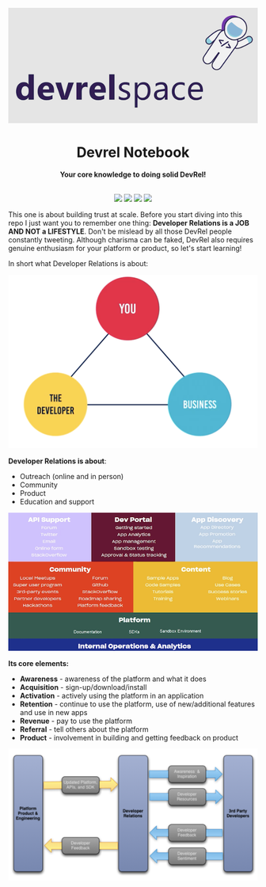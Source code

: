 <div align="center">
<br>
<img src="DevrelSpaceGitHubBanner.png"
/>
<br/>
<h1>Devrel Notebook</h1>
<strong>Your core knowledge to doing solid DevRel!</strong>
</div>
<br/>
<p align="center">
<img src="https://img.shields.io/badge/Developer-Community-brightgreen"/>
<img src="https://img.shields.io/badge/Developer-Experience-brightgreen"/>
<img src="https://img.shields.io/badge/Developer-Evangelism-brightgreen"/>
<img src="https://img.shields.io/badge/Developer%20-Advocacy-brightgreen"/>
</p>

This one is about building trust at scale. Before you start diving into this repo I just want you to remember one thing: **Developer Relations is a JOB AND NOT a LIFESTYLE**. Don't be mislead by all those DevRel people constantly tweeting. Although charisma can be faked, DevRel also requires genuine enthusiasm for your platform or product, so let's start learning!

In short what Developer Relations is about:

![](/Assets/DevrelTriangle.png)

**Developer Relations is about**:
  * Outreach (online and in person)
  * Community
  * Product
  * Education and support

![](/Assets/DeveloperRelations.png)

**Its core elements:**
* **Awareness** - awareness of the platform and what it does
* **Acquisition** - sign-up/download/install
* **Activation** - actively using the platform in an application
* **Retention** - continue to use the platform, use of new/additional features and use in new apps
* **Revenue** - pay to use the platform
* **Referral** - tell others about the platform
* **Product** - involvement in building and getting feedback on product

![](/Assets/DevRelCycle.png)
